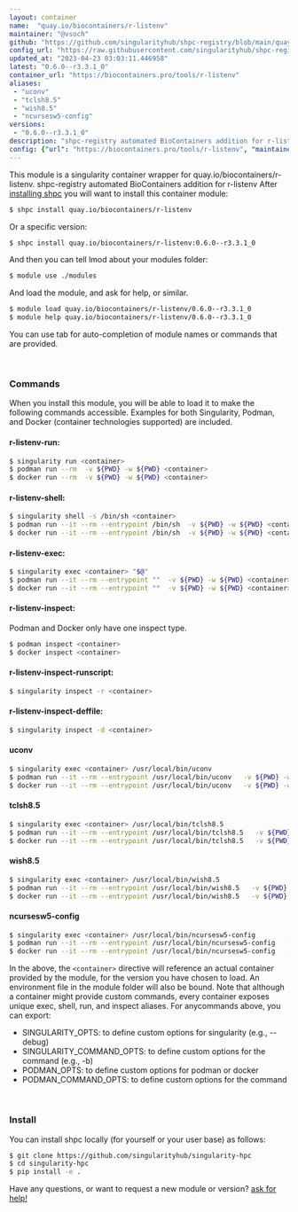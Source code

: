 ```yaml
---
layout: container
name:  "quay.io/biocontainers/r-listenv"
maintainer: "@vsoch"
github: "https://github.com/singularityhub/shpc-registry/blob/main/quay.io/biocontainers/r-listenv/container.yaml"
config_url: "https://raw.githubusercontent.com/singularityhub/shpc-registry/main/quay.io/biocontainers/r-listenv/container.yaml"
updated_at: "2023-04-23 03:03:11.446958"
latest: "0.6.0--r3.3.1_0"
container_url: "https://biocontainers.pro/tools/r-listenv"
aliases:
 - "uconv"
 - "tclsh8.5"
 - "wish8.5"
 - "ncursesw5-config"
versions:
 - "0.6.0--r3.3.1_0"
description: "shpc-registry automated BioContainers addition for r-listenv"
config: {"url": "https://biocontainers.pro/tools/r-listenv", "maintainer": "@vsoch", "description": "shpc-registry automated BioContainers addition for r-listenv", "latest": {"0.6.0--r3.3.1_0": "sha256:5fdf1b7d1aa1b24b7b051477282d4ae764ad6edc7e33561ad20e5c8d5b552a48"}, "tags": {"0.6.0--r3.3.1_0": "sha256:5fdf1b7d1aa1b24b7b051477282d4ae764ad6edc7e33561ad20e5c8d5b552a48"}, "docker": "quay.io/biocontainers/r-listenv", "aliases": {"uconv": "/usr/local/bin/uconv", "tclsh8.5": "/usr/local/bin/tclsh8.5", "wish8.5": "/usr/local/bin/wish8.5", "ncursesw5-config": "/usr/local/bin/ncursesw5-config"}}
---
```


This module is a singularity container wrapper for quay.io/biocontainers/r-listenv.
shpc-registry automated BioContainers addition for r-listenv
After [installing shpc](#install) you will want to install this container module:


```bash
$ shpc install quay.io/biocontainers/r-listenv
```

Or a specific version:

```bash
$ shpc install quay.io/biocontainers/r-listenv:0.6.0--r3.3.1_0
```

And then you can tell lmod about your modules folder:

```bash
$ module use ./modules
```

And load the module, and ask for help, or similar.

```bash
$ module load quay.io/biocontainers/r-listenv/0.6.0--r3.3.1_0
$ module help quay.io/biocontainers/r-listenv/0.6.0--r3.3.1_0
```

You can use tab for auto-completion of module names or commands that are provided.

<br>

### Commands

When you install this module, you will be able to load it to make the following commands accessible.
Examples for both Singularity, Podman, and Docker (container technologies supported) are included.

#### r-listenv-run:

```bash
$ singularity run <container>
$ podman run --rm  -v ${PWD} -w ${PWD} <container>
$ docker run --rm  -v ${PWD} -w ${PWD} <container>
```

#### r-listenv-shell:

```bash
$ singularity shell -s /bin/sh <container>
$ podman run --it --rm --entrypoint /bin/sh  -v ${PWD} -w ${PWD} <container>
$ docker run --it --rm --entrypoint /bin/sh  -v ${PWD} -w ${PWD} <container>
```

#### r-listenv-exec:

```bash
$ singularity exec <container> "$@"
$ podman run --it --rm --entrypoint ""  -v ${PWD} -w ${PWD} <container> "$@"
$ docker run --it --rm --entrypoint ""  -v ${PWD} -w ${PWD} <container> "$@"
```

#### r-listenv-inspect:

Podman and Docker only have one inspect type.

```bash
$ podman inspect <container>
$ docker inspect <container>
```

#### r-listenv-inspect-runscript:

```bash
$ singularity inspect -r <container>
```

#### r-listenv-inspect-deffile:

```bash
$ singularity inspect -d <container>
```


#### uconv

```bash
$ singularity exec <container> /usr/local/bin/uconv
$ podman run --it --rm --entrypoint /usr/local/bin/uconv   -v ${PWD} -w ${PWD} <container> -c " $@"
$ docker run --it --rm --entrypoint /usr/local/bin/uconv   -v ${PWD} -w ${PWD} <container> -c " $@"
```


#### tclsh8.5

```bash
$ singularity exec <container> /usr/local/bin/tclsh8.5
$ podman run --it --rm --entrypoint /usr/local/bin/tclsh8.5   -v ${PWD} -w ${PWD} <container> -c " $@"
$ docker run --it --rm --entrypoint /usr/local/bin/tclsh8.5   -v ${PWD} -w ${PWD} <container> -c " $@"
```


#### wish8.5

```bash
$ singularity exec <container> /usr/local/bin/wish8.5
$ podman run --it --rm --entrypoint /usr/local/bin/wish8.5   -v ${PWD} -w ${PWD} <container> -c " $@"
$ docker run --it --rm --entrypoint /usr/local/bin/wish8.5   -v ${PWD} -w ${PWD} <container> -c " $@"
```


#### ncursesw5-config

```bash
$ singularity exec <container> /usr/local/bin/ncursesw5-config
$ podman run --it --rm --entrypoint /usr/local/bin/ncursesw5-config   -v ${PWD} -w ${PWD} <container> -c " $@"
$ docker run --it --rm --entrypoint /usr/local/bin/ncursesw5-config   -v ${PWD} -w ${PWD} <container> -c " $@"
```



In the above, the `<container>` directive will reference an actual container provided
by the module, for the version you have chosen to load. An environment file in the
module folder will also be bound. Note that although a container
might provide custom commands, every container exposes unique exec, shell, run, and
inspect aliases. For anycommands above, you can export:

 - SINGULARITY_OPTS: to define custom options for singularity (e.g., --debug)
 - SINGULARITY_COMMAND_OPTS: to define custom options for the command (e.g., -b)
 - PODMAN_OPTS: to define custom options for podman or docker
 - PODMAN_COMMAND_OPTS: to define custom options for the command

<br>

### Install

You can install shpc locally (for yourself or your user base) as follows:

```bash
$ git clone https://github.com/singularityhub/singularity-hpc
$ cd singularity-hpc
$ pip install -e .
```

Have any questions, or want to request a new module or version? [ask for help!](https://github.com/singularityhub/singularity-hpc/issues)